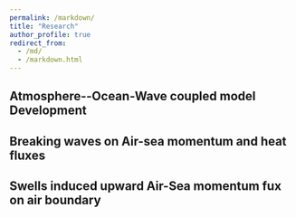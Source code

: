 ```yaml
---
permalink: /markdown/
title: "Research"
author_profile: true
redirect_from: 
  - /md/
  - /markdown.html
---
```


## Atmosphere--Ocean-Wave coupled model Development



## Breaking waves on Air-sea momentum and heat fluxes



## Swells induced upward Air-Sea momentum fux on air boundary
